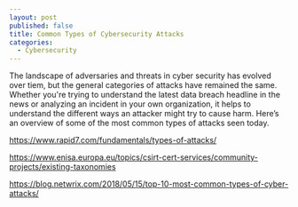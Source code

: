 ```yaml
---
layout: post
published: false
title: Common Types of Cybersecurity Attacks
categories:
  - Cybersecurity
---
```


The landscape of adversaries and threats in cyber security has evolved over tiem, but the general categories of attacks have remained the same. Whether you're trying to understand the latest data breach headline in the news or analyzing an incident in your own organization, it helps to understand the different ways an attacker might try to cause harm. Here’s an overview of some of the most common types of attacks seen today.




https://www.rapid7.com/fundamentals/types-of-attacks/

https://www.enisa.europa.eu/topics/csirt-cert-services/community-projects/existing-taxonomies

https://blog.netwrix.com/2018/05/15/top-10-most-common-types-of-cyber-attacks/